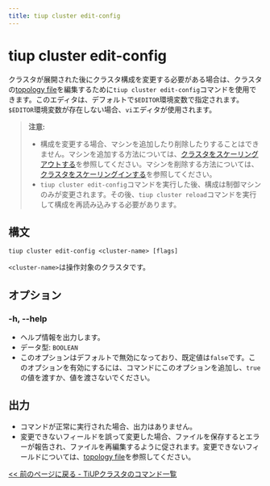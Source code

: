 ```yaml
---
title: tiup cluster edit-config
---
```


# tiup cluster edit-config

クラスタが展開された後にクラスタ構成を変更する必要がある場合は、クラスタの[topology file](/tiup/tiup-cluster-topology-reference.md)を編集するために`tiup cluster edit-config`コマンドを使用できます。このエディタは、デフォルトで`$EDITOR`環境変数で指定されます。`$EDITOR`環境変数が存在しない場合、`vi`エディタが使用されます。

> **注意:**
>
> + 構成を変更する場合、マシンを追加したり削除したりすることはできません。マシンを追加する方法については、[クラスタをスケーリングアウトする](/tiup/tiup-component-cluster-scale-out.md)を参照してください。マシンを削除する方法については、[クラスタをスケーリングインする](/tiup/tiup-component-cluster-scale-in.md)を参照してください。
> + `tiup cluster edit-config`コマンドを実行した後、構成は制御マシンのみが変更されます。その後、`tiup cluster reload`コマンドを実行して構成を再読み込みする必要があります。

## 構文

```shell
tiup cluster edit-config <cluster-name> [flags]
```

`<cluster-name>`は操作対象のクラスタです。

## オプション

### -h, --help

- ヘルプ情報を出力します。
- データ型: `BOOLEAN`
- このオプションはデフォルトで無効になっており、既定値は`false`です。このオプションを有効にするには、コマンドにこのオプションを追加し、`true`の値を渡すか、値を渡さないでください。

## 出力

- コマンドが正常に実行された場合、出力はありません。
- 変更できないフィールドを誤って変更した場合、ファイルを保存するとエラーが報告され、ファイルを再編集するように促されます。変更できないフィールドについては、[topology file](/tiup/tiup-cluster-topology-reference.md)を参照してください。

[<< 前のページに戻る - TiUPクラスタのコマンド一覧](/tiup/tiup-component-cluster.md#command-list)